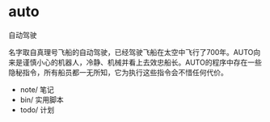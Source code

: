 auto
====
自动驾驶

名字取自真理号飞船的自动驾驶，已经驾驶飞船在太空中飞行了700年。AUTO向来是谨慎小心的机器人，冷静、机械并看上去效忠船长。AUTO的程序中存在一些隐秘指令，所有船员都一无所知，它为执行这些指令会不惜任何代价。

* note/ 笔记
* bin/  实用脚本
* todo/ 计划